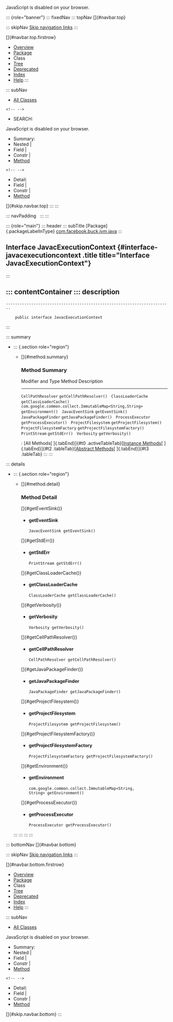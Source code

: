 <div>

JavaScript is disabled on your browser.

</div>

::: {role="banner"}
::: fixedNav
::: topNav
[]{#navbar.top}

::: skipNav
[Skip navigation links](#skip.navbar.top "Skip navigation links")
:::

[]{#navbar.top.firstrow}

-   [Overview](../../../../../index.html)
-   [Package](package-summary.html)
-   Class
-   [Tree](package-tree.html)
-   [Deprecated](../../../../../deprecated-list.html)
-   [Index](../../../../../index-all.html)
-   [Help](../../../../../help-doc.html)
:::

::: subNav
-   [All Classes](../../../../../allclasses.html)

```{=html}
<!-- -->
```
-   SEARCH:

<div>

<div>

JavaScript is disabled on your browser.

</div>

</div>

<div>

-   Summary: 
-   Nested \| 
-   Field \| 
-   Constr \| 
-   [Method](#method.summary)

```{=html}
<!-- -->
```
-   Detail: 
-   Field \| 
-   Constr \| 
-   [Method](#method.detail)

</div>

[]{#skip.navbar.top}
:::
:::

::: navPadding
 
:::
:::

::: {role="main"}
::: header
::: subTitle
[Package]{.packageLabelInType} [com.facebook.buck.jvm.java](package-summary.html)
:::

## Interface JavacExecutionContext {#interface-javacexecutioncontext .title title="Interface JavacExecutionContext"}
:::

::: contentContainer
::: description
-   

    ------------------------------------------------------------------------

        public interface JavacExecutionContext
:::

::: summary
-   ::: {.section role="region"}
    -   []{#method.summary}

        ### Method Summary

          Modifier and Type                                         Method                            Description
          --------------------------------------------------------- --------------------------------- -------------
          `CellPathResolver`                                        `getCellPathResolver()`            
          `ClassLoaderCache`                                        `getClassLoaderCache()`            
          `com.google.common.collect.ImmutableMap<String,​String>`   `getEnvironment()`                 
          `JavacEventSink`                                          `getEventSink()`                   
          `JavaPackageFinder`                                       `getJavaPackageFinder()`           
          `ProcessExecutor`                                         `getProcessExecutor()`             
          `ProjectFilesystem`                                       `getProjectFilesystem()`           
          `ProjectFilesystemFactory`                                `getProjectFilesystemFactory()`    
          `PrintStream`                                             `getStdErr()`                      
          `Verbosity`                                               `getVerbosity()`                   

          : [All Methods[ ]{.tabEnd}]{#t0 .activeTableTab}[[Instance
          Methods](javascript:show(2);)[ ]{.tabEnd}]{#t2
          .tableTab}[[Abstract
          Methods](javascript:show(4);)[ ]{.tabEnd}]{#t3 .tableTab}
    :::
:::

::: details
-   ::: {.section role="region"}
    -   []{#method.detail}

        ### Method Detail

        []{#getEventSink()}

        -   #### getEventSink

            ``` methodSignature
            JavacEventSink getEventSink()
            ```

        []{#getStdErr()}

        -   #### getStdErr

            ``` methodSignature
            PrintStream getStdErr()
            ```

        []{#getClassLoaderCache()}

        -   #### getClassLoaderCache

            ``` methodSignature
            ClassLoaderCache getClassLoaderCache()
            ```

        []{#getVerbosity()}

        -   #### getVerbosity

            ``` methodSignature
            Verbosity getVerbosity()
            ```

        []{#getCellPathResolver()}

        -   #### getCellPathResolver

            ``` methodSignature
            CellPathResolver getCellPathResolver()
            ```

        []{#getJavaPackageFinder()}

        -   #### getJavaPackageFinder

            ``` methodSignature
            JavaPackageFinder getJavaPackageFinder()
            ```

        []{#getProjectFilesystem()}

        -   #### getProjectFilesystem

            ``` methodSignature
            ProjectFilesystem getProjectFilesystem()
            ```

        []{#getProjectFilesystemFactory()}

        -   #### getProjectFilesystemFactory

            ``` methodSignature
            ProjectFilesystemFactory getProjectFilesystemFactory()
            ```

        []{#getEnvironment()}

        -   #### getEnvironment

            ``` methodSignature
            com.google.common.collect.ImmutableMap<String,​String> getEnvironment()
            ```

        []{#getProcessExecutor()}

        -   #### getProcessExecutor

            ``` methodSignature
            ProcessExecutor getProcessExecutor()
            ```
    :::
:::
:::
:::

::: bottomNav
[]{#navbar.bottom}

::: skipNav
[Skip navigation links](#skip.navbar.bottom "Skip navigation links")
:::

[]{#navbar.bottom.firstrow}

-   [Overview](../../../../../index.html)
-   [Package](package-summary.html)
-   Class
-   [Tree](package-tree.html)
-   [Deprecated](../../../../../deprecated-list.html)
-   [Index](../../../../../index-all.html)
-   [Help](../../../../../help-doc.html)
:::

::: subNav
-   [All Classes](../../../../../allclasses.html)

<div>

<div>

JavaScript is disabled on your browser.

</div>

</div>

<div>

-   Summary: 
-   Nested \| 
-   Field \| 
-   Constr \| 
-   [Method](#method.summary)

```{=html}
<!-- -->
```
-   Detail: 
-   Field \| 
-   Constr \| 
-   [Method](#method.detail)

</div>

[]{#skip.navbar.bottom}
:::
